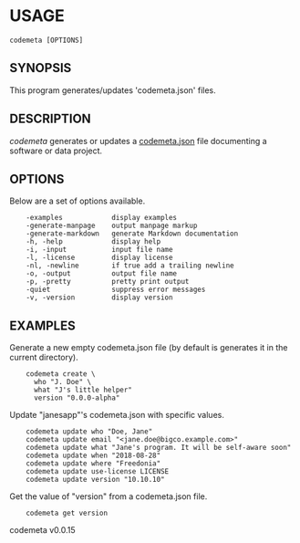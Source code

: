 
# USAGE

	codemeta [OPTIONS]

## SYNOPSIS

This program generates/updates 'codemeta.json' files.

## DESCRIPTION


_codemeta_ generates or updates a [codemeta.json]() file documenting
a software or data project.


## OPTIONS

Below are a set of options available.

```
    -examples            display examples
    -generate-manpage    output manpage markup
    -generate-markdown   generate Markdown documentation
    -h, -help            display help
    -i, -input           input file name
    -l, -license         display license
    -nl, -newline        if true add a trailing newline
    -o, -output          output file name
    -p, -pretty          pretty print output
    -quiet               suppress error messages
    -v, -version         display version
```


## EXAMPLES


Generate a new empty codemeta.json file
(by default is generates it in the current
directory).

```
	codemeta create \
	  who "J. Doe" \
	  what "J's little helper"
	  version "0.0.0-alpha"
```

Update "janesapp"'s codemeta.json with specific
values.

```
    codemeta update who "Doe, Jane"
	codemeta update email "<jane.doe@bigco.example.com>"
	codemeta update what "Jane's program. It will be self-aware soon"
	codemeta update when "2018-08-28"
	codemeta update where "Freedonia"
	codemeta update use-license LICENSE
	codemeta update version "10.10.10"
```

Get the value of "version" from a codemeta.json file.

```
    codemeta get version
```



codemeta v0.0.15
